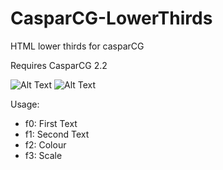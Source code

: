 # CasparCG-LowerThirds

HTML lower thirds for casparCG

Requires CasparCG 2.2

![Alt Text](https://imgur.com/23uPNoe.gif)
![Alt Text](https://i.imgur.com/4zYqfqx.gif)

Usage: 

 - f0: First Text
 - f1: Second Text
 - f2: Colour
 - f3: Scale
